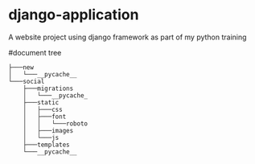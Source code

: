 # django-application
A website project using django framework as part of my python training

#document tree
```
├───new
│   └───__pycache__
└───social
    ├───migrations
    │   └───__pycache_
    ├───static
    │   ├───css
    │   ├───font
    │   │   └───roboto
    │   ├───images
    │   └───js
    ├───templates
    └───__pycache__
```
